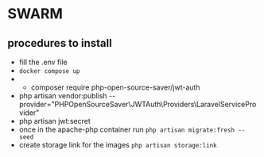 # SWARM

## procedures to install 

- fill the .env file
- `docker compose up`
- - composer require php-open-source-saver/jwt-auth
- php artisan vendor:publish --provider="PHPOpenSourceSaver\JWTAuth\Providers\LaravelServiceProvider"
- php artisan jwt:secret
- once in the apache-php container run `php artisan migrate:fresh --seed`
- create storage link for the images `php artisan storage:link`

